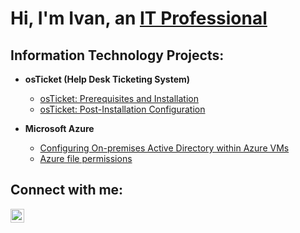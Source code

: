 <h1>Hi, I'm Ivan, an <a href="https://www.linkedin.com/in/ivan-serbin10/">IT Professional</a></h1>

<h2>Information Technology Projects:</h2>

- <b>osTicket (Help Desk Ticketing System)</b>
  - [osTicket: Prerequisites and Installation](https://github.com/Ivan-Serbin/osticket-prereqs)
  - [osTicket: Post-Installation Configuration](https://github.com/Ivan-Serbin/post-install-config)
  
- <b>Microsoft Azure</b>
  - [Configuring On-premises Active Directory within Azure VMs](https://github.com/Ivan-Serbin/configure-ad)
  - [Azure file permissions](https://github.com/Ivan-Serbin/Azure-file-permissions)
<h2>Connect with me:</h2>

[<img align="left" alt="Josh | LinkedIn" width="22px" src="https://cdn.jsdelivr.net/npm/simple-icons@v3/icons/linkedin.svg" />][linkedin]

[linkedin]: [https://linkedin.com/in/Josh](https://www.linkedin.com/in/ivan-serbin10/)
